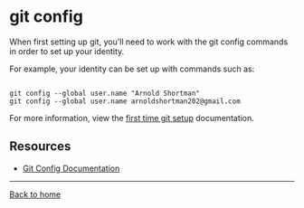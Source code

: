 # git config

When first setting up git, you'll need to work with the git config commands in order to set up your identity. 

For example, your identity can be set up with commands such as:

```

git config --global user.name "Arnold Shortman"
git config --global user.name arnoldshortman202@gmail.com
```
For more information, view the [first time git setup](https://git-scm.com/book/en/v2/Getting-Started-First-Time-Git-Setup) documentation.

## Resources

- [Git Config Documentation](https://git-scm.com/docs/git-config)

---

[Back to home](../README.md)
